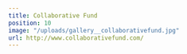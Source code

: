 ```yaml
---
title: Collaborative Fund
position: 10
image: "/uploads/gallery__collaborativefund.jpg"
url: http://www.collaborativefund.com/
---
```


